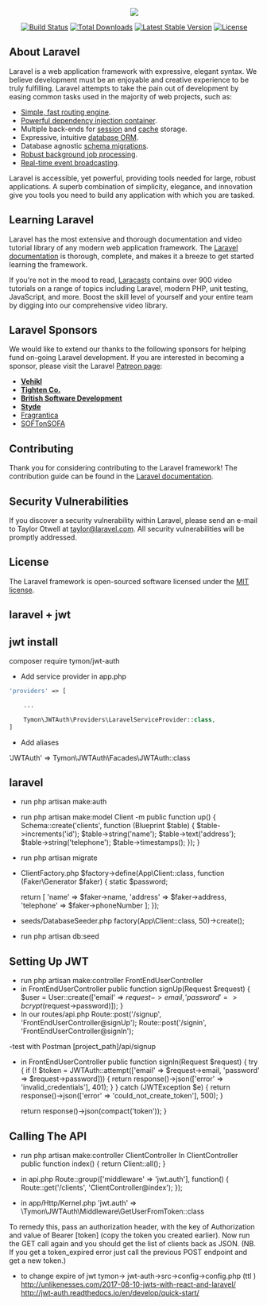<p align="center"><img src="https://laravel.com/assets/img/components/logo-laravel.svg"></p>

<p align="center">
<a href="https://travis-ci.org/laravel/framework"><img src="https://travis-ci.org/laravel/framework.svg" alt="Build Status"></a>
<a href="https://packagist.org/packages/laravel/framework"><img src="https://poser.pugx.org/laravel/framework/d/total.svg" alt="Total Downloads"></a>
<a href="https://packagist.org/packages/laravel/framework"><img src="https://poser.pugx.org/laravel/framework/v/stable.svg" alt="Latest Stable Version"></a>
<a href="https://packagist.org/packages/laravel/framework"><img src="https://poser.pugx.org/laravel/framework/license.svg" alt="License"></a>
</p>

## About Laravel

Laravel is a web application framework with expressive, elegant syntax. We believe development must be an enjoyable and creative experience to be truly fulfilling. Laravel attempts to take the pain out of development by easing common tasks used in the majority of web projects, such as:

- [Simple, fast routing engine](https://laravel.com/docs/routing).
- [Powerful dependency injection container](https://laravel.com/docs/container).
- Multiple back-ends for [session](https://laravel.com/docs/session) and [cache](https://laravel.com/docs/cache) storage.
- Expressive, intuitive [database ORM](https://laravel.com/docs/eloquent).
- Database agnostic [schema migrations](https://laravel.com/docs/migrations).
- [Robust background job processing](https://laravel.com/docs/queues).
- [Real-time event broadcasting](https://laravel.com/docs/broadcasting).

Laravel is accessible, yet powerful, providing tools needed for large, robust applications. A superb combination of simplicity, elegance, and innovation give you tools you need to build any application with which you are tasked.

## Learning Laravel

Laravel has the most extensive and thorough documentation and video tutorial library of any modern web application framework. The [Laravel documentation](https://laravel.com/docs) is thorough, complete, and makes it a breeze to get started learning the framework.

If you're not in the mood to read, [Laracasts](https://laracasts.com) contains over 900 video tutorials on a range of topics including Laravel, modern PHP, unit testing, JavaScript, and more. Boost the skill level of yourself and your entire team by digging into our comprehensive video library.

## Laravel Sponsors

We would like to extend our thanks to the following sponsors for helping fund on-going Laravel development. If you are interested in becoming a sponsor, please visit the Laravel [Patreon page](http://patreon.com/taylorotwell):

- **[Vehikl](http://vehikl.com)**
- **[Tighten Co.](https://tighten.co)**
- **[British Software Development](https://www.britishsoftware.co)**
- **[Styde](https://styde.net)**
- [Fragrantica](https://www.fragrantica.com)
- [SOFTonSOFA](https://softonsofa.com/)

## Contributing

Thank you for considering contributing to the Laravel framework! The contribution guide can be found in the [Laravel documentation](http://laravel.com/docs/contributions).

## Security Vulnerabilities

If you discover a security vulnerability within Laravel, please send an e-mail to Taylor Otwell at taylor@laravel.com. All security vulnerabilities will be promptly addressed.

## License

The Laravel framework is open-sourced software licensed under the [MIT license](http://opensource.org/licenses/MIT).

## laravel + jwt 
## jwt install
composer require tymon/jwt-auth

- Add service provider in app.php
```php
'providers' => [

    ...

    Tymon\JWTAuth\Providers\LaravelServiceProvider::class,
]
```
- Add aliases

'JWTAuth' => Tymon\JWTAuth\Facades\JWTAuth::class

## laravel

- run php artisan make:auth
- run php artisan make:model Client -m
public function up()
{
    Schema::create('clients', function (Blueprint $table) {
        $table->increments('id');
        $table->string('name');
        $table->text('address');
        $table->string('telephone');
        $table->timestamps();
    });
}
- run php artisan migrate
- ClientFactory.php
$factory->define(App\Client::class, function (Faker\Generator $faker) {
    static $password;

    return [
        'name' => $faker->name,
        'address' => $faker->address,
        'telephone' => $faker->phoneNumber
    ];
});
- seeds/DatabaseSeeder.php
factory(App\Client::class, 50)->create();
- run php artisan db:seed

## Setting Up JWT
- run php artisan make:controller FrontEndUserController
- in FrontEndUserController
public function signUp(Request $request)
{
    $user = User::create(['email' => $request->email, 'password' => bcrypt($request->password)]);
}
- In our routes/api.php
Route::post('/signup', 'FrontEndUserController@signUp');
Route::post('/signin', 'FrontEndUserController@signIn');

-test with Postman
 [project_path]/api/signup

- in FrontEndUserController
public function signIn(Request $request)
{
    try {
        if (! $token = JWTAuth::attempt(['email' => $request->email, 'password' => $request->password])) {
            return response()->json(['error' => 'invalid_credentials'], 401);
        }
    } catch (JWTException $e) {
        return response()->json(['error' => 'could_not_create_token'], 500);
    }

    return response()->json(compact('token'));
}

## Calling The API
- run php artisan make:controller ClientController
In ClientController
public function index()
{
    return Client::all();
}
- in api.php
Route::group(['middleware' => 'jwt.auth'], function() {
    Route::get('/clients', 'ClientController@index');
});

- in app/Http/Kernel.php
'jwt.auth' => \Tymon\JWTAuth\Middleware\GetUserFromToken::class

To remedy this, pass an authorization header, with the key of Authorization and value of Bearer [token] (copy the token you created earlier). Now run the GET call again and you should get the list of clients back as JSON. (NB. If you get a token_expired error just call the previous POST endpoint and get a new token.)


- to change expire of jwt
tymon-> jwt-auth->src->config->config.php (ttl  )
http://unlikenesses.com/2017-08-10-jwts-with-react-and-laravel/
http://jwt-auth.readthedocs.io/en/develop/quick-start/